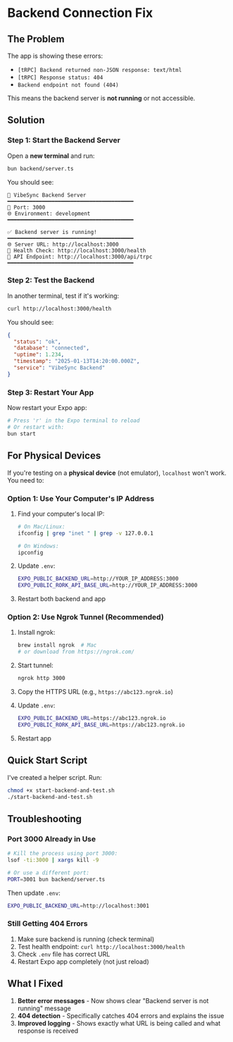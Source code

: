 # Backend Connection Fix

## The Problem
The app is showing these errors:
- `[tRPC] Backend returned non-JSON response: text/html`
- `[tRPC] Response status: 404`
- `Backend endpoint not found (404)`

This means the backend server is **not running** or not accessible.

## Solution

### Step 1: Start the Backend Server

Open a **new terminal** and run:

```bash
bun backend/server.ts
```

You should see:
```
🚀 VibeSync Backend Server
━━━━━━━━━━━━━━━━━━━━━━━━━━━━━━━━━━━━━━━━
📍 Port: 3000
🌐 Environment: development
━━━━━━━━━━━━━━━━━━━━━━━━━━━━━━━━━━━━━━━━

✅ Backend server is running!
━━━━━━━━━━━━━━━━━━━━━━━━━━━━━━━━━━━━━━━━
🌐 Server URL: http://localhost:3000
🏥 Health Check: http://localhost:3000/health
🔌 API Endpoint: http://localhost:3000/api/trpc
━━━━━━━━━━━━━━━━━━━━━━━━━━━━━━━━━━━━━━━━
```

### Step 2: Test the Backend

In another terminal, test if it's working:

```bash
curl http://localhost:3000/health
```

You should see:
```json
{
  "status": "ok",
  "database": "connected",
  "uptime": 1.234,
  "timestamp": "2025-01-13T14:20:00.000Z",
  "service": "VibeSync Backend"
}
```

### Step 3: Restart Your App

Now restart your Expo app:

```bash
# Press 'r' in the Expo terminal to reload
# Or restart with:
bun start
```

## For Physical Devices

If you're testing on a **physical device** (not emulator), `localhost` won't work. You need to:

### Option 1: Use Your Computer's IP Address

1. Find your computer's local IP:
   ```bash
   # On Mac/Linux:
   ifconfig | grep "inet " | grep -v 127.0.0.1
   
   # On Windows:
   ipconfig
   ```

2. Update `.env`:
   ```bash
   EXPO_PUBLIC_BACKEND_URL=http://YOUR_IP_ADDRESS:3000
   EXPO_PUBLIC_RORK_API_BASE_URL=http://YOUR_IP_ADDRESS:3000
   ```

3. Restart both backend and app

### Option 2: Use Ngrok Tunnel (Recommended)

1. Install ngrok:
   ```bash
   brew install ngrok  # Mac
   # or download from https://ngrok.com/
   ```

2. Start tunnel:
   ```bash
   ngrok http 3000
   ```

3. Copy the HTTPS URL (e.g., `https://abc123.ngrok.io`)

4. Update `.env`:
   ```bash
   EXPO_PUBLIC_BACKEND_URL=https://abc123.ngrok.io
   EXPO_PUBLIC_RORK_API_BASE_URL=https://abc123.ngrok.io
   ```

5. Restart app

## Quick Start Script

I've created a helper script. Run:

```bash
chmod +x start-backend-and-test.sh
./start-backend-and-test.sh
```

## Troubleshooting

### Port 3000 Already in Use

```bash
# Kill the process using port 3000:
lsof -ti:3000 | xargs kill -9

# Or use a different port:
PORT=3001 bun backend/server.ts
```

Then update `.env`:
```bash
EXPO_PUBLIC_BACKEND_URL=http://localhost:3001
```

### Still Getting 404 Errors

1. Make sure backend is running (check terminal)
2. Test health endpoint: `curl http://localhost:3000/health`
3. Check `.env` file has correct URL
4. Restart Expo app completely (not just reload)

## What I Fixed

1. **Better error messages** - Now shows clear "Backend server is not running" message
2. **404 detection** - Specifically catches 404 errors and explains the issue
3. **Improved logging** - Shows exactly what URL is being called and what response is received
